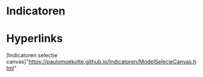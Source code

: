 # Indicatoren

# Hyperlinks

[Indicatoren selectie canvas]"https://paulomoekotte.github.io/Indicatoren/ModelSelecieCanvas.html"
